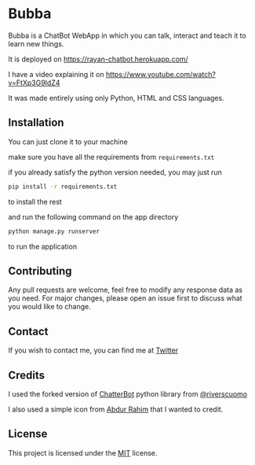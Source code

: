 # Bubba
Bubba is a ChatBot WebApp in which you can talk, interact and teach it to learn new things.

It is deployed on https://rayan-chatbot.herokuapp.com/

I have a video explaining it on https://www.youtube.com/watch?v=FtXp3G9IdZ4

It was made entirely using only Python, HTML and CSS languages.

## Installation
You can just clone it to your machine

make sure you have all the requirements from `requirements.txt`

if you already satisfy the python version needed, you may just run
```bash
pip install -r requirements.txt
```
to install the rest

and run the following command on the app directory
```bash
python manage.py runserver
```
to run the application
## Contributing
Any pull requests are welcome, feel free to modify any response data as you need. For major changes, please open an issue first to discuss what you would like to change.

## Contact
If you wish to contact me, you can find me at [Twitter](https://twitter.com/rayan6ms)

## Credits
I used the forked version of [ChatterBot](https://github.com/gunthercox/ChatterBot) python library from [@riverscuomo](https://github.com/riverscuomo/)

I also used a simple icon from [Abdur Rahim](https://dribbble.com/itworldbd) that I wanted to credit.

## License
This project is licensed under the [MIT](https://choosealicense.com/licenses/mit/) license.
